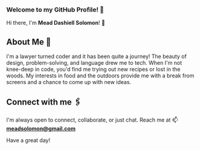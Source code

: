 ### Welcome to my GitHub Profile! 🎉

Hi there, I'm **Mead Dashiell Solomon**! 👋

## About Me 🚀
I'm a lawyer turned coder and it has been quite a journey! The beauty of design, problem-solving, and language drew me to tech. When I'm not knee-deep in code, you'd find me trying out new recipes or lost in the woods. My interests in food and the outdoors provide me with a break from screens and a chance to come up with new ideas. 

## Connect with me 🖇️
I'm always open to connect, collaborate, or just chat. 
Reach me at 📫 **meadsolomon@gmail.com**

Have a great day!
